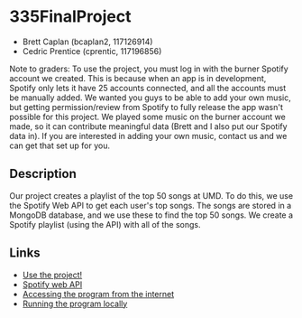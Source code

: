 # 335FinalProject

- Brett Caplan (bcaplan2, 117126914)
- Cedric Prentice (cprentic, 117196856)

Note to graders: To use the project, you must log in with the burner Spotify account we created.
This is because when an app is in development, Spotify only lets it have 25 accounts connected, and
all the accounts must be manually added. We wanted you guys to be able to add your own music, but
getting permission/review from Spotify to fully release the app wasn't possible for this project.
We played some music on the burner account we made, so it can contribute meaningful data 
(Brett and I also put our Spotify data in). If you are interested in adding your own music, contact us
and we can get that set up for you.

## Description

Our project creates a playlist of the top 50 songs at UMD.
To do this, we use the Spotify Web API to get each user's top songs.
The songs are stored in a MongoDB database, and we use these to find the top 50 songs.
We create a Spotify playlist (using the API) with all of the songs.

## Links
- [Use the project!](https://beautiful-overcoat-fox.cyclic.app/)
- [Spotify web API](https://developer.spotify.com/documentation/web-api/reference/#/)
- [Accessing the program from the internet](https://youtu.be/kXy9mLxt4BM)
- [Running the program locally](https://youtu.be/M4g5G926ndM)